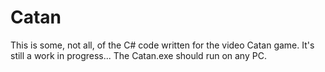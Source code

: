 # Catan
This is some, not all, of the C# code written for the video Catan game.
It's still a work in progress...
The Catan.exe should run on any PC.
